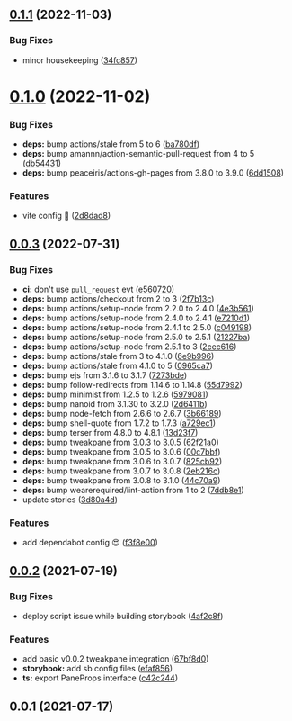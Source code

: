 ## [0.1.1](https://github.com/vinayakkulkarni/v-tweakpane/compare/v0.1.0...v0.1.1) (2022-11-03)


### Bug Fixes

* minor housekeeping ([34fc857](https://github.com/vinayakkulkarni/v-tweakpane/commit/34fc85793edaf557d883bc367281797f552981e4))



# [0.1.0](https://github.com/vinayakkulkarni/v-tweakpane/compare/v0.0.3...v0.1.0) (2022-11-02)


### Bug Fixes

* **deps:** bump actions/stale from 5 to 6 ([ba780df](https://github.com/vinayakkulkarni/v-tweakpane/commit/ba780dfafb937656779133b2fcd4b6eb84ee170e))
* **deps:** bump amannn/action-semantic-pull-request from 4 to 5 ([db54431](https://github.com/vinayakkulkarni/v-tweakpane/commit/db5443188d25ef74fc068616670b0cd5d892c9ae))
* **deps:** bump peaceiris/actions-gh-pages from 3.8.0 to 3.9.0 ([6dd1508](https://github.com/vinayakkulkarni/v-tweakpane/commit/6dd1508f0783750815c2172662ab66f0379f0d2e))


### Features

* vite config 🎉 ([2d8dad8](https://github.com/vinayakkulkarni/v-tweakpane/commit/2d8dad8fcac1df502d1906648a180cdb03adb5e9))



## [0.0.3](https://github.com/vinayakkulkarni/v-tweakpane/compare/v0.0.2...v0.0.3) (2022-07-31)


### Bug Fixes

* **ci:** don't use `pull_request` evt ([e560720](https://github.com/vinayakkulkarni/v-tweakpane/commit/e5607202250b0d549a13848b65cc0f18d77211f5))
* **deps:** bump actions/checkout from 2 to 3 ([2f7b13c](https://github.com/vinayakkulkarni/v-tweakpane/commit/2f7b13cd06e88a160bee53bdd74c109356769c07))
* **deps:** bump actions/setup-node from 2.2.0 to 2.4.0 ([4e3b561](https://github.com/vinayakkulkarni/v-tweakpane/commit/4e3b5617856f21ab5cf7e833204a413be0f802cc))
* **deps:** bump actions/setup-node from 2.4.0 to 2.4.1 ([e7210d1](https://github.com/vinayakkulkarni/v-tweakpane/commit/e7210d1597da9ad3040e33eee73e66307ac040a8))
* **deps:** bump actions/setup-node from 2.4.1 to 2.5.0 ([c049198](https://github.com/vinayakkulkarni/v-tweakpane/commit/c0491984f7a04ddaaa20fba16269c363423c9a73))
* **deps:** bump actions/setup-node from 2.5.0 to 2.5.1 ([21227ba](https://github.com/vinayakkulkarni/v-tweakpane/commit/21227ba1575ae933144fe27e72cd05a66e4b3529))
* **deps:** bump actions/setup-node from 2.5.1 to 3 ([2cec616](https://github.com/vinayakkulkarni/v-tweakpane/commit/2cec6167e322d62023c81ed4554feaacf68f6561))
* **deps:** bump actions/stale from 3 to 4.1.0 ([6e9b996](https://github.com/vinayakkulkarni/v-tweakpane/commit/6e9b99659e0130b7bc5024ca99f86e635ef426a4))
* **deps:** bump actions/stale from 4.1.0 to 5 ([0965ca7](https://github.com/vinayakkulkarni/v-tweakpane/commit/0965ca7e9f37ee0c5839c82e82230ecb568cdc3d))
* **deps:** bump ejs from 3.1.6 to 3.1.7 ([7273bde](https://github.com/vinayakkulkarni/v-tweakpane/commit/7273bde567e4093a2f6986b7ec601c6fff6979bf))
* **deps:** bump follow-redirects from 1.14.6 to 1.14.8 ([55d7992](https://github.com/vinayakkulkarni/v-tweakpane/commit/55d7992e6a93a0bdc06d189a70ac32436c37412e))
* **deps:** bump minimist from 1.2.5 to 1.2.6 ([5979081](https://github.com/vinayakkulkarni/v-tweakpane/commit/5979081aded9da19131484f26f35b6c8e1ed2384))
* **deps:** bump nanoid from 3.1.30 to 3.2.0 ([2d6411b](https://github.com/vinayakkulkarni/v-tweakpane/commit/2d6411b0db59f3f2c8031eef2a876454c1fcbdfb))
* **deps:** bump node-fetch from 2.6.6 to 2.6.7 ([3b66189](https://github.com/vinayakkulkarni/v-tweakpane/commit/3b6618922fb716d9fc17f2e9d3db0efc499b4efb))
* **deps:** bump shell-quote from 1.7.2 to 1.7.3 ([a729ec1](https://github.com/vinayakkulkarni/v-tweakpane/commit/a729ec1d472bb8e17d8ef67ef22849a7e97dffb4))
* **deps:** bump terser from 4.8.0 to 4.8.1 ([13d23f7](https://github.com/vinayakkulkarni/v-tweakpane/commit/13d23f7dc1a9b1fa4270fd42b889f2a67b791acd))
* **deps:** bump tweakpane from 3.0.3 to 3.0.5 ([62f21a0](https://github.com/vinayakkulkarni/v-tweakpane/commit/62f21a08d67d969684fd710f6dca4efaea002777))
* **deps:** bump tweakpane from 3.0.5 to 3.0.6 ([00c7bbf](https://github.com/vinayakkulkarni/v-tweakpane/commit/00c7bbf1320726219a769bb1888ecf1735580a36))
* **deps:** bump tweakpane from 3.0.6 to 3.0.7 ([825cb92](https://github.com/vinayakkulkarni/v-tweakpane/commit/825cb92ee8f7d037bde1fcf9e0c602272e11c40e))
* **deps:** bump tweakpane from 3.0.7 to 3.0.8 ([2eb216c](https://github.com/vinayakkulkarni/v-tweakpane/commit/2eb216cebb0446806493497c75c09cdbb76d0d1a))
* **deps:** bump tweakpane from 3.0.8 to 3.1.0 ([44c70a9](https://github.com/vinayakkulkarni/v-tweakpane/commit/44c70a98342c4e2d5722bf75021e5c6d03c8d7d8))
* **deps:** bump wearerequired/lint-action from 1 to 2 ([7ddb8e1](https://github.com/vinayakkulkarni/v-tweakpane/commit/7ddb8e1c834a0851bce589b128d0c2e131ab1e86))
* update stories ([3d80a4d](https://github.com/vinayakkulkarni/v-tweakpane/commit/3d80a4d0ba4cba3c699258d486f86a1482d7520b))


### Features

* add dependabot config 😍 ([f3f8e00](https://github.com/vinayakkulkarni/v-tweakpane/commit/f3f8e00fcd80755a7c11ee3380f51aa3e3a5f357))



## [0.0.2](https://github.com/vinayakkulkarni/v-tweakpane/compare/v0.0.1...v0.0.2) (2021-07-19)


### Bug Fixes

* deploy script issue while building storybook ([4af2c8f](https://github.com/vinayakkulkarni/v-tweakpane/commit/4af2c8f917d2cdd3f5ad8b6eb0f8f4167925244f))


### Features

* add basic v0.0.2 tweakpane integration ([67bf8d0](https://github.com/vinayakkulkarni/v-tweakpane/commit/67bf8d0652e96c888e2264533bd8e1888625b9b2))
* **storybook:** add sb config files ([efaf856](https://github.com/vinayakkulkarni/v-tweakpane/commit/efaf856c727f5986540537a0067b9324f41fb396))
* **ts:** export PaneProps interface ([c42c244](https://github.com/vinayakkulkarni/v-tweakpane/commit/c42c244e6f6d8224a7548f342ec3cd828690d44f))



## 0.0.1 (2021-07-17)



